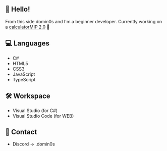 ## 🙋 Hello!
From this side domin0s and I'm a beginner developer.  Currently working on a <a href="https://github.com/domin0s13/kalkulatorMIP-v1.1.1">calculatorMIP 2.0</a> 🤖
## 💻 Languages 
* C#
* HTML5
* CSS3
* JavaScript 
* TypeScript
## 🛠️ Workspace
* Visual Studio (for C#)
* Visual Studio Code (for WEB)
## 📨 Contact
* Discord -> .domin0s






